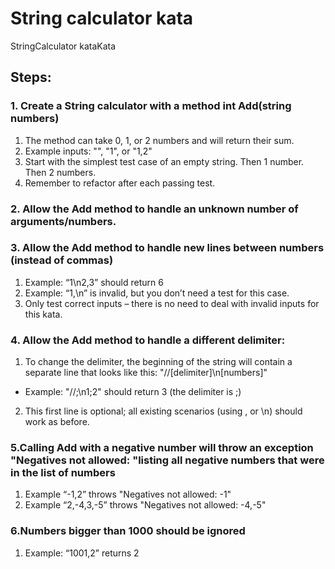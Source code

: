 # String calculator kata



StringCalculator kataKata 

## Steps:

### 1. Create a String calculator with a method int Add(string numbers)

1. The method can take 0, 1, or 2 numbers and will return their sum.
2. Example inputs: "", "1", or "1,2"
3. Start with the simplest test case of an empty string. Then 1 number. Then 2 numbers.
4. Remember to refactor after each passing test.

### 2. Allow the Add method to handle an unknown number of arguments/numbers.

### 3. Allow the Add method to handle new lines between numbers (instead of commas)

1. Example: “1\n2,3” should return 6
2. Example: “1,\n” is invalid, but you don’t need a test for this case. 
3. Only test correct inputs – there is no need to deal with invalid inputs for this kata.

### 4. Allow the Add method to handle a different delimiter:

1. To change the delimiter, the beginning of the string will contain a separate line that looks like this: "//[delimiter]\n[numbers]"
  - Example: "//;\n1;2" should return 3 (the delimiter is ;)
2. This first line is optional; all existing scenarios (using , or \n) should work as before.

### 5.Calling Add with a negative number will throw an exception "Negatives not allowed: "listing all negative numbers that were in the list of numbers

1. Example “-1,2” throws "Negatives not allowed: -1"
2. Example “2,-4,3,-5” throws "Negatives not allowed: -4,-5"

### 6.Numbers bigger than 1000 should be ignored
1. Example: “1001,2” returns 2
